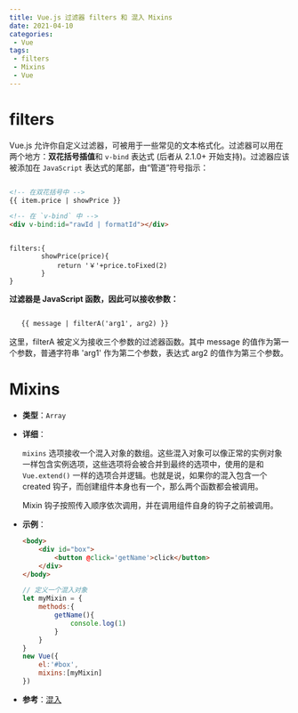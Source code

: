 ```yaml
---
title: Vue.js 过滤器 filters 和 混入 Mixins
date: 2021-04-10
categories:
 - Vue
tags:
 - filters
 - Mixins
 - Vue
---
```


# filters

Vue.js 允许你自定义过滤器，可被用于一些常见的文本格式化。过滤器可以用在两个地方：**双花括号插值**和 `v-bind` 表达式 (后者从 2.1.0+ 开始支持)。过滤器应该被添加在 `JavaScript` 表达式的尾部，由“管道”符号指示：

```HTML

<!-- 在双花括号中 -->
{{ item.price | showPrice }}

<!-- 在 `v-bind` 中 -->
<div v-bind:id="rawId | formatId"></div>

```

```JS

filters:{
		showPrice(price){
			return '￥'+price.toFixed(2)
		}
}

```

 **过滤器是 JavaScript 函数，因此可以接收参数：**

```HTML

   {{ message | filterA('arg1', arg2) }}

```

这里，filterA 被定义为接收三个参数的过滤器函数。其中 message 的值作为第一个参数，普通字符串 'arg1' 作为第二个参数，表达式 arg2 的值作为第三个参数。


# Mixins

- **类型**：`Array`

- **详细**：

  `mixins` 选项接收一个混入对象的数组。这些混入对象可以像正常的实例对象一样包含实例选项，这些选项将会被合并到最终的选项中，使用的是和 `Vue.extend()` 一样的选项合并逻辑。也就是说，如果你的混入包含一个 created 钩子，而创建组件本身也有一个，那么两个函数都会被调用。

  Mixin 钩子按照传入顺序依次调用，并在调用组件自身的钩子之前被调用。

- **示例**：

  ```html
  <body>
      <div id="box">
          <button @click='getName'>click</button>
      </div>
  </body>
  ```

  ```js
  // 定义一个混入对象
  let myMixin = {
      methods:{
          getName(){
              console.log(1)
          }
      }
  }
  new Vue({
      el:'#box',
      mixins:[myMixin]
  })
  ```

  

- **参考**：[混入](https://cn.vuejs.org/v2/guide/mixins.html)